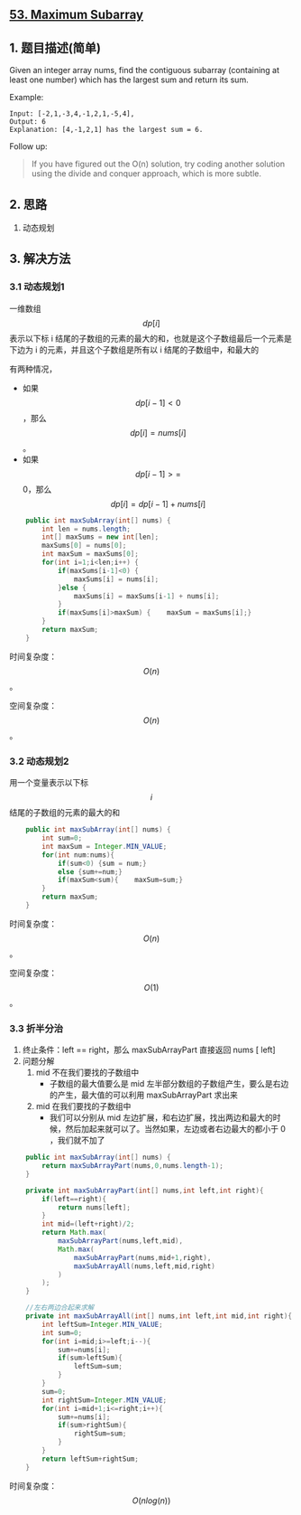 ## [53. Maximum Subarray](https://leetcode-cn.com/problems/maximum-subarray/)

## 1. 题目描述\(简单\)

Given an integer array nums, find the contiguous subarray \(containing at least one number\) which has the largest sum and return its sum.

Example:

```
Input: [-2,1,-3,4,-1,2,1,-5,4],
Output: 6
Explanation: [4,-1,2,1] has the largest sum = 6.
```

Follow up:

> If you have figured out the O\(n\) solution, try coding another solution using the divide and conquer approach, which is more subtle.

## 2. 思路

1. 动态规划

## 3. 解决方法

### 3.1 动态规划1

一维数组 $$dp [ i ]$$ 表示以下标 i 结尾的子数组的元素的最大的和，也就是这个子数组最后一个元素是下边为 i 的元素，并且这个子数组是所有以 i 结尾的子数组中，和最大的

有两种情况，

- 如果 $$dp [ i - 1 ] < 0$$，那么 $$dp [ i ] = nums [ i ]$$。
- 如果 $$dp [ i - 1 ] > = $$0，那么 $$dp [ i ] = dp [ i - 1 ] + nums [ i ]$$

```java
    public int maxSubArray(int[] nums) {
        int len = nums.length;
        int[] maxSums = new int[len];
        maxSums[0] = nums[0];
        int maxSum = maxSums[0];
        for(int i=1;i<len;i++) {
            if(maxSums[i-1]<0) {
                maxSums[i] = nums[i];
            }else {
                maxSums[i] = maxSums[i-1] + nums[i];
            }
            if(maxSums[i]>maxSum) {    maxSum = maxSums[i];}
        }
        return maxSum;
    }
```
时间复杂度：$$ O(n)$$。

空间复杂度：$$O(n)$$。

### 3.2 动态规划2

用一个变量表示以下标 $$i$$ 结尾的子数组的元素的最大的和
```java
    public int maxSubArray(int[] nums) {
        int sum=0;
        int maxSum = Integer.MIN_VALUE;
        for(int num:nums){
            if(sum<0) {sum = num;}
            else {sum+=num;}
            if(maxSum<sum){    maxSum=sum;}
        }
        return maxSum;
    }
```
时间复杂度：$$ O(n)$$。

空间复杂度：$$O(1)$$。


### 3.3 折半分治

1. 终止条件：left == right，那么 maxSubArrayPart 直接返回 nums [ left] 
2. 问题分解
    1. mid 不在我们要找的子数组中
        - 子数组的最大值要么是 mid 左半部分数组的子数组产生，要么是右边的产生，最大值的可以利用 maxSubArrayPart 求出来
    2. mid 在我们要找的子数组中
        - 我们可以分别从 mid 左边扩展，和右边扩展，找出两边和最大的时候，然后加起来就可以了。当然如果，左边或者右边最大的都小于 0 ，我们就不加了


```java
    public int maxSubArray(int[] nums) {
        return maxSubArrayPart(nums,0,nums.length-1);
    }

    private int maxSubArrayPart(int[] nums,int left,int right){
        if(left==right){
            return nums[left];
        }
        int mid=(left+right)/2;
        return Math.max(
            maxSubArrayPart(nums,left,mid),
            Math.max(
                maxSubArrayPart(nums,mid+1,right),
                maxSubArrayAll(nums,left,mid,right)
            )
        );
    }

    //左右两边合起来求解
    private int maxSubArrayAll(int[] nums,int left,int mid,int right){
        int leftSum=Integer.MIN_VALUE;
        int sum=0;
        for(int i=mid;i>=left;i--){
            sum+=nums[i];
            if(sum>leftSum){
                leftSum=sum;
            }
        }
        sum=0;
        int rightSum=Integer.MIN_VALUE;
        for(int i=mid+1;i<=right;i++){
            sum+=nums[i];
            if(sum>rightSum){
                rightSum=sum;
            }
        }
        return leftSum+rightSum;
    }
```
时间复杂度：$$O(n log ( n ))$$


